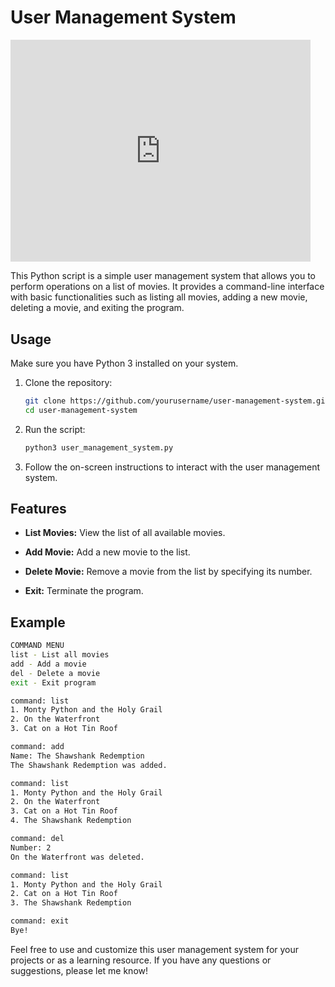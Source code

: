 # User Management System

<iframe src="https://gifer.com/embed/6vIk" width=480 height=355.200 frameBorder="0" allowFullScreen></iframe><p><a href="https://gifer.com"></a></p>

This Python script is a simple user management system that allows you to perform operations on a list of movies. It provides a command-line interface with basic functionalities such as listing all movies, adding a new movie, deleting a movie, and exiting the program.

## Usage

Make sure you have Python 3 installed on your system.

1. Clone the repository:

   ```bash
   git clone https://github.com/yourusername/user-management-system.git
   cd user-management-system
   ```

2. Run the script:

   ```bash
   python3 user_management_system.py
   ```

3. Follow the on-screen instructions to interact with the user management system.

## Features

- **List Movies:** View the list of all available movies.

- **Add Movie:** Add a new movie to the list.

- **Delete Movie:** Remove a movie from the list by specifying its number.

- **Exit:** Terminate the program.

## Example

```bash
COMMAND MENU
list - List all movies
add - Add a movie
del - Delete a movie
exit - Exit program

command: list
1. Monty Python and the Holy Grail
2. On the Waterfront
3. Cat on a Hot Tin Roof

command: add
Name: The Shawshank Redemption
The Shawshank Redemption was added.

command: list
1. Monty Python and the Holy Grail
2. On the Waterfront
3. Cat on a Hot Tin Roof
4. The Shawshank Redemption

command: del
Number: 2
On the Waterfront was deleted.

command: list
1. Monty Python and the Holy Grail
2. Cat on a Hot Tin Roof
3. The Shawshank Redemption

command: exit
Bye!
```

Feel free to use and customize this user management system for your projects or as a learning resource. If you have any questions or suggestions, please let me know!
